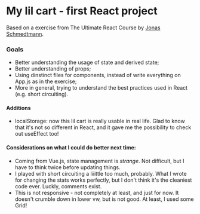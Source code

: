 # My lil cart  - first React project

Based on a exercise from The Ultimate React Course by [Jonas Schmedtmann](https://github.com/jonasschmedtmann).

### Goals

- Better understanding the usage of state and derived state;
- Better understanding of props;
- Using dinstinct files for components, instead of write everything on App.js as in the exercise;
- More in general, trying to understand the best practices used in React (e.g. short circuiting).

#### Additions

- localStorage: now this lil cart is really usable in real life. Glad to know that it's not so different in React, and it gave me the possibility to check out useEffect too!


#### Considerations on what I could do better next time:

- Coming from Vue.js, state management is *strange*. Not difficult, but I have to think twice before updating things.
- I played with short circuiting a liiittle too much, probably. What I wrote for changing the stats works perfectly, but I don't think it's the cleaniest code ever. Luckly, comments exist. 
- This is not responsive - not completely at least, and just for now. It doesn't crumble down in lower vw, but is not good. At least, I used some Grid!